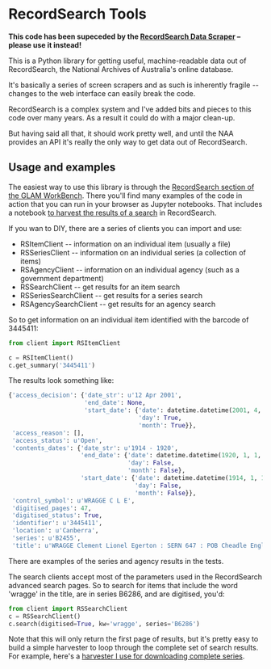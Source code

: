 # RecordSearch Tools

**This code has been supeceded by the [RecordSearch Data Scraper](https://github.com/wragge/recordsearch_data_scraper) – please use it instead!**

This is a Python library for getting useful, machine-readable data out of RecordSearch, the National Archives of Australia's online database.

It's basically a series of screen scrapers and as such is inherently fragile -- changes to the web interface can easily break the code.

RecordSearch is a complex system and I've added bits and pieces to this code over many years. As a result it could do with a major clean-up.

But having said all that, it should work pretty well, and until the NAA provides an API it's really the only way to get data out of RecordSearch.

## Usage and examples

The easiest way to use this library is through the [RecordSearch section of the GLAM WorkBench](https://glam-workbench.github.io/recordsearch/). There you'll find many examples of the code in action that you can run in your browser as Jupyter notebooks. That includes a notebook [to harvest the results of a search](https://glam-workbench.github.io/recordsearch/#harvest-items-from-a-search-in-recordsearch) in RecordSearch.

If you wan to DIY, there are a series of clients you can import and use:

* RSItemClient -- information on an individual item (usually a file)
* RSSeriesClient -- information on an individual series (a collection of items)
* RSAgencyClient -- information on an individual agency (such as a government department)
* RSSearchClient -- get results for an item search
* RSSeriesSearchClient -- get results for a series search
* RSAgencySearchClient -- get results for an agency search

So to get information on an individual item identified with the barcode of 3445411:

```python
from client import RSItemClient

c = RSItemClient()
c.get_summary('3445411')
```

The results look something like:

```python
{'access_decision': {'date_str': u'12 Apr 2001',
                     'end_date': None,
                     'start_date': {'date': datetime.datetime(2001, 4, 12, 0, 0),
                                    'day': True,
                                    'month': True}},
 'access_reason': [],
 'access_status': u'Open',
 'contents_dates': {'date_str': u'1914 - 1920',
                    'end_date': {'date': datetime.datetime(1920, 1, 1, 0, 0),
                                 'day': False,
                                 'month': False},
                    'start_date': {'date': datetime.datetime(1914, 1, 1, 0, 0),
                                   'day': False,
                                   'month': False}},
 'control_symbol': u'WRAGGE C L E',
 'digitised_pages': 47,
 'digitised_status': True,
 'identifier': u'3445411',
 'location': u'Canberra',
 'series': u'B2455',
 'title': u'WRAGGE Clement Lionel Egerton : SERN 647 : POB Cheadle England : POE Enoggera QLD : NOK  (Father) WRAGGE Clement Lindley'}
```

There are examples of the series and agency results in the tests.

The search clients accept most of the parameters used in the RecordSearch advanced search pages. So to search for items that include the word 'wragge' in the title, are in series B6286, and are digitised, you'd:

```python
from client import RSSearchClient
c = RSSearchClient()
c.search(digitised=True, kw='wragge', series='B6286')
```

Note that this will only return the first page of results, but it's pretty easy to build a simple harvester to loop through the complete set of search results. For example, here's a [harvester I use for downloading complete series](https://github.com/wragge/recordsearch-series-harvests).
